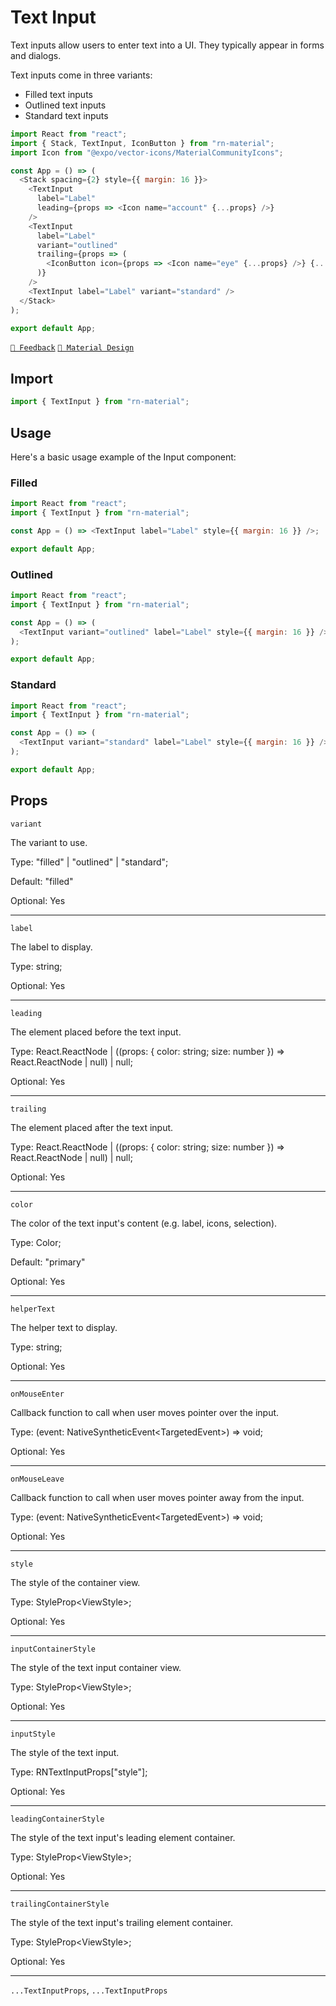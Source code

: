 # Text Input

Text inputs allow users to enter text into a UI. They typically appear in forms and dialogs.

Text inputs come in three variants:

- Filled text inputs
- Outlined text inputs
- Standard text inputs

```js with-preview
import React from "react";
import { Stack, TextInput, IconButton } from "rn-material";
import Icon from "@expo/vector-icons/MaterialCommunityIcons";

const App = () => (
  <Stack spacing={2} style={{ margin: 16 }}>
    <TextInput
      label="Label"
      leading={props => <Icon name="account" {...props} />}
    />
    <TextInput
      label="Label"
      variant="outlined"
      trailing={props => (
        <IconButton icon={props => <Icon name="eye" {...props} />} {...props} />
      )}
    />
    <TextInput label="Label" variant="standard" />
  </Stack>
);

export default App;
```

[`💬 Feedback`](https://github.com/yamankatby/react-native-material/labels/component%3A%20TextInput)
[`🎨 Material Design`](https://material.io/components/text-fields)

## Import

```js
import { TextInput } from "rn-material";
```

## Usage

Here's a basic usage example of the Input component:

### Filled

```js with-preview
import React from "react";
import { TextInput } from "rn-material";

const App = () => <TextInput label="Label" style={{ margin: 16 }} />;

export default App;
```

### Outlined

```js with-preview
import React from "react";
import { TextInput } from "rn-material";

const App = () => (
  <TextInput variant="outlined" label="Label" style={{ margin: 16 }} />
);

export default App;
```

### Standard

```js with-preview
import React from "react";
import { TextInput } from "rn-material";

const App = () => (
  <TextInput variant="standard" label="Label" style={{ margin: 16 }} />
);

export default App;
```

## Props

`variant`

The variant to use.

Type: "filled" | "outlined" | "standard";

Default: "filled"

Optional: Yes

---

`label`

The label to display.

Type: string;

Optional: Yes

---

`leading`

The element placed before the text input.

Type: React.ReactNode | ((props: { color: string; size: number }) =\> React.ReactNode | null) | null;

Optional: Yes

---

`trailing`

The element placed after the text input.

Type: React.ReactNode | ((props: { color: string; size: number }) =\> React.ReactNode | null) | null;

Optional: Yes

---

`color`

The color of the text input's content (e.g. label, icons, selection).

Type: Color;

Default: "primary"

Optional: Yes

---

`helperText`

The helper text to display.

Type: string;

Optional: Yes

---

`onMouseEnter`

Callback function to call when user moves pointer over the input.

Type: (event: NativeSyntheticEvent<TargetedEvent\>) =\> void;

Optional: Yes

---

`onMouseLeave`

Callback function to call when user moves pointer away from the input.

Type: (event: NativeSyntheticEvent<TargetedEvent\>) =\> void;

Optional: Yes

---

`style`

The style of the container view.

Type: StyleProp<ViewStyle\>;

Optional: Yes

---

`inputContainerStyle`

The style of the text input container view.

Type: StyleProp<ViewStyle\>;

Optional: Yes

---

`inputStyle`

The style of the text input.

Type: RNTextInputProps["style"];

Optional: Yes

---

`leadingContainerStyle`

The style of the text input's leading element container.

Type: StyleProp<ViewStyle\>;

Optional: Yes

---

`trailingContainerStyle`

The style of the text input's trailing element container.

Type: StyleProp<ViewStyle\>;

Optional: Yes

---

`...TextInputProps`, `...TextInputProps`
